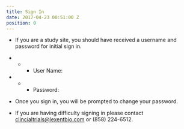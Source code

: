 ```yaml
---
title: Sign In
date: 2017-04-23 00:51:00 Z
position: 0
---
```


* If you are a study site, you should have received a username and password for initial sign in.
  
* * * User Name:
* * * Password:

* Once you sign in, you will be prompted to change your password.

* If you are having difficulty signing in please contact clincialtrials@lexentbio.com or (858) 224-6512.
